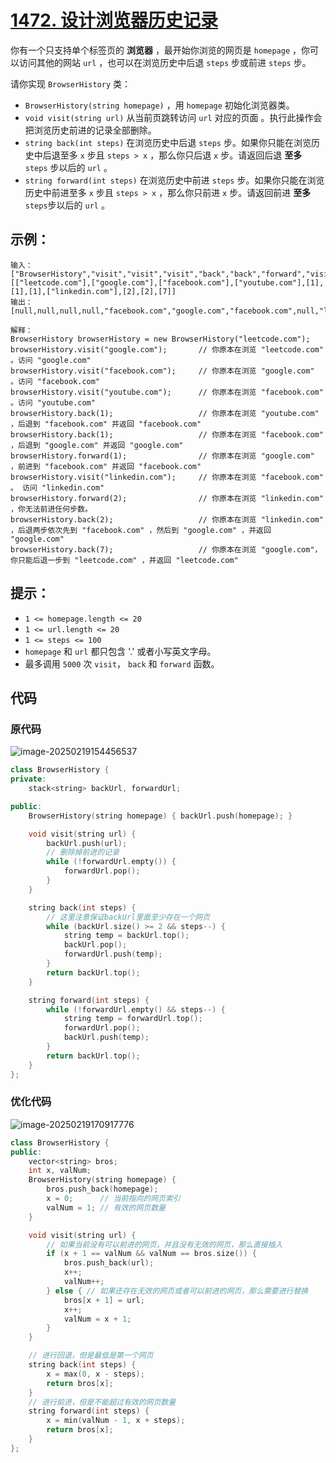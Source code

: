 # [1472. 设计浏览器历史记录](https://leetcode.cn/problems/design-browser-history/)

你有一个只支持单个标签页的 **浏览器** ，最开始你浏览的网页是 `homepage` ，你可以访问其他的网站 `url` ，也可以在浏览历史中后退 `steps` 步或前进 `steps` 步。

请你实现 `BrowserHistory` 类：

- `BrowserHistory(string homepage)` ，用 `homepage` 初始化浏览器类。
- `void visit(string url)` 从当前页跳转访问 `url` 对应的页面 。执行此操作会把浏览历史前进的记录全部删除。
- `string back(int steps)` 在浏览历史中后退 `steps` 步。如果你只能在浏览历史中后退至多 `x` 步且 `steps > x` ，那么你只后退 `x` 步。请返回后退 **至多** `steps` 步以后的 `url` 。
- `string forward(int steps)` 在浏览历史中前进 `steps` 步。如果你只能在浏览历史中前进至多 `x` 步且 `steps > x` ，那么你只前进 `x` 步。请返回前进 **至多** `steps`步以后的 `url` 。

## **示例：**

```
输入：
["BrowserHistory","visit","visit","visit","back","back","forward","visit","forward","back","back"]
[["leetcode.com"],["google.com"],["facebook.com"],["youtube.com"],[1],[1],[1],["linkedin.com"],[2],[2],[7]]
输出：
[null,null,null,null,"facebook.com","google.com","facebook.com",null,"linkedin.com","google.com","leetcode.com"]

解释：
BrowserHistory browserHistory = new BrowserHistory("leetcode.com");
browserHistory.visit("google.com");       // 你原本在浏览 "leetcode.com" 。访问 "google.com"
browserHistory.visit("facebook.com");     // 你原本在浏览 "google.com" 。访问 "facebook.com"
browserHistory.visit("youtube.com");      // 你原本在浏览 "facebook.com" 。访问 "youtube.com"
browserHistory.back(1);                   // 你原本在浏览 "youtube.com" ，后退到 "facebook.com" 并返回 "facebook.com"
browserHistory.back(1);                   // 你原本在浏览 "facebook.com" ，后退到 "google.com" 并返回 "google.com"
browserHistory.forward(1);                // 你原本在浏览 "google.com" ，前进到 "facebook.com" 并返回 "facebook.com"
browserHistory.visit("linkedin.com");     // 你原本在浏览 "facebook.com" 。 访问 "linkedin.com"
browserHistory.forward(2);                // 你原本在浏览 "linkedin.com" ，你无法前进任何步数。
browserHistory.back(2);                   // 你原本在浏览 "linkedin.com" ，后退两步依次先到 "facebook.com" ，然后到 "google.com" ，并返回 "google.com"
browserHistory.back(7);                   // 你原本在浏览 "google.com"， 你只能后退一步到 "leetcode.com" ，并返回 "leetcode.com"
```

## **提示：**

- `1 <= homepage.length <= 20`
- `1 <= url.length <= 20`
- `1 <= steps <= 100`
- `homepage` 和 `url` 都只包含 '.' 或者小写英文字母。
- 最多调用 `5000` 次 `visit`， `back` 和 `forward` 函数。

## 代码

### 原代码

![image-20250219154456537](https://gitee.com/chen-houchao/images/raw/master/img/20250219154456597.png)

```cpp
class BrowserHistory {
private:
    stack<string> backUrl, forwardUrl;

public:
    BrowserHistory(string homepage) { backUrl.push(homepage); }

    void visit(string url) {
        backUrl.push(url);
        // 删除掉前进的记录
        while (!forwardUrl.empty()) {
            forwardUrl.pop();
        }
    }

    string back(int steps) {
        // 这里注意保证backUrl里面至少存在一个网页
        while (backUrl.size() >= 2 && steps--) {
            string temp = backUrl.top();
            backUrl.pop();
            forwardUrl.push(temp);
        }
        return backUrl.top();
    }

    string forward(int steps) {
        while (!forwardUrl.empty() && steps--) {
            string temp = forwardUrl.top();
            forwardUrl.pop();
            backUrl.push(temp);
        }
        return backUrl.top();
    }
};
```

### 优化代码

![image-20250219170917776](https://gitee.com/chen-houchao/images/raw/master/img/20250219170917837.png)

```cpp
class BrowserHistory {
public:
    vector<string> bros;
    int x, valNum;
    BrowserHistory(string homepage) {
        bros.push_back(homepage);
        x = 0;      // 当前指向的网页索引
        valNum = 1; // 有效的网页数量
    }

    void visit(string url) {
        // 如果当前没有可以前进的网页，并且没有无效的网页，那么直接插入
        if (x + 1 == valNum && valNum == bros.size()) {
            bros.push_back(url);
            x++;
            valNum++;
        } else { // 如果还存在无效的网页或者可以前进的网页，那么需要进行替换
            bros[x + 1] = url;
            x++;
            valNum = x + 1;
        }
    }

    // 进行回退，但是最低是第一个网页
    string back(int steps) {
        x = max(0, x - steps);
        return bros[x];
    }
    // 进行前进，但是不能超过有效的网页数量
    string forward(int steps) {
        x = min(valNum - 1, x + steps);
        return bros[x];
    }
};
```

